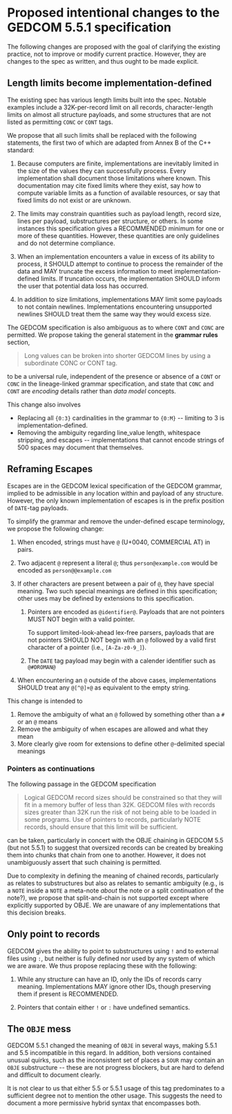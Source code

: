 # Proposed intentional changes to the GEDCOM 5.5.1 specification

The following changes are proposed with the goal of clarifying the existing practice, not to improve or modify current practice.
However, they are changes to the spec as written, and thus ought to be made explicit.



## Length limits become implementation-defined

The existing spec has various length limits built into the spec.
Notable examples include a 32K-per-record limit on all records,
character-length limits on almost all structure payloads,
and some structures that are not listed as permitting `CONC` or `CONT` tags.

We propose that all such limits shall be replaced with the following statements, the first two of which are adapted from Annex B of the C++ standard:

1.  Because computers are finite, implementations are inevitably limited in the size of the values they can successfully process.
    Every implementation shall document those limitations where known.
    This documentation may cite fixed limits where they exist,
    say how to compute variable limits as a function of available resources,
    or say that fixed limits do not exist or are unknown.

2.  The limits may constrain quantities such as payload length, record size, lines per payload, substructures per structure, or others.
    In some instances this specification gives a RECOMMENDED minimum for one or more of these quantities.
    However, these quantities are only guidelines and do not determine compliance.

3.  When an implementation encounters a value in excess of its ability to process,
    it SHOULD attempt to continue to process the remainder of the data
    and MAY truncate the excess information to meet implementation-defined limits.
    If truncation occurs, the implementation SHOULD inform the user that potential data loss has occurred.

4.  In addition to size limitations, implementations MAY limit some payloads to not contain newlines.
    Implementations encountering unsupported newlines SHOULD treat them the same way they would excess size.

The GEDCOM specification is also ambiguous as to where `CONT` and `CONC` are permitted.
We propose taking the general statement in the **grammar rules** section,

> Long values can be broken into shorter GEDCOM lines by using a subordinate CONC or CONT tag.

to be a universal rule, independent of the presence or absence of a `CONT` or `CONC` in the lineage-linked grammar specification, and state that `CONC` and `CONT` are *encoding* details rather than *data model* concepts.

This change also involves 

-   Replacing all `{0:3}` cardinalities in the grammar to `{0:M}` -- limiting to 3 is implementation-defined.
-   Removing the ambiguity regarding line_value length, whitespace stripping, and escapes -- implementations that cannot encode strings of 500 spaces may document that themselves.


## Reframing Escapes

Escapes are in the GEDCOM lexical specification of the GEDCOM grammar, implied to be admissible in any location within and payload of any structure.
However, the only known implementation of escapes is in the prefix position of `DATE`-tag payloads.

To simplify the grammar and remove the under-defined escape terminology, we propose the following change:

1.  When encoded, strings must have `@` (U+0040, COMMERCIAL AT) in pairs.

1.  Two adjacent `@` represent a literal `@`; thus `person@example.com` would be encoded as `person@@example.com`

1.  If other characters are present between a pair of `@`, they have special meaning.
    Two such special meanings are defined in this specification;
    other uses may be defined by extensions to this specification.
    
    1.  Pointers are encoded as `@identifier@`.
        Payloads that are not pointers MUST NOT begin with a valid pointer.
        
        To support limited-look-ahead lex-free parsers,
        payloads that are not pointers SHOULD NOT begin with an `@` followed by a valid first character of a pointer (i.e., `[A-Za-z0-9_]`).
    
    2.  The `DATE` tag payload may begin with a calender identifier such as `@#DROMAN@`

1.  When encountering an `@` outside of the above cases, implementations SHOULD treat any `@[^@]+@` as equivalent to the empty string.

This change is intended to

1.  Remove the ambiguity of what an `@` followed by something other than a `#` or an `@` means
1.  Remove the ambiguity of when escapes are allowed and what they mean
1.  More clearly give room for extensions to define other `@`-delimited special meanings

### Pointers as continuations

The following passage in the GEDCOM specification

> Logical GEDCOM record sizes should be constrained so that they will fit in a memory buffer of less than 32K. GEDCOM files with records sizes greater than 32K run the risk of not being able to be loaded in some programs.  Use of pointers to records, particularly NOTE records, should ensure that this limit will be sufficient.

can be taken, particularly in concert with the OBJE chaining in GEDCOM 5.5 (but not 5.5.1) to suggest that oversized records can be created by breaking them into chunks that chain from one to another.
However, it does not unambiguously assert that such chaining is permitted.

Due to complexity in defining the meaning of chained records,
particularly as relates to substructures but also as relates to semantic ambiguity (e.g., is a `NOTE` inside a `NOTE` a meta-note *about* the note or a split continuation of the note?),
we propose that split-and-chain is not supported except where explicitly supported by OBJE.
We are unaware of any implementations that this decision breaks.



## Only point to records

GEDCOM gives the ability to point to substructures using `!` and to external files using `:`,
but neither is fully defined nor used by any system of which we are aware.
We thus propose replacing these with the following:

1.  While any structure can have an ID, only the IDs of records carry meaning.
    Implementations MAY ignore other IDs, though preserving them if present is RECOMMENDED.

1.  Pointers that contain either `!` or `:` have undefined semantics.




## The `OBJE` mess

GEDCOM 5.5.1 changed the meaning of `OBJE` in several ways, making 5.5.1 and 5.5 incompatible in this regard.
In addition, both versions contained unusual quirks, such as the inconsistent set of places a `SOUR` may contain an `OBJE` substructure -- these are not progress blockers, but are hard to defend and difficult to document clearly.

It is not clear to us that either 5.5 or 5.5.1 usage of this tag predominates to a sufficient degree not to mention the other usage.
This suggests the need to document a more permissive hybrid syntax that encompasses both.

